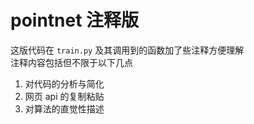 # pointnet 注释版

这版代码在 `train.py` 及其调用到的函数加了些注释方便理解  
注释内容包括但不限于以下几点

1. 对代码的分析与简化
2. 网页 api 的复制粘贴
3. 对算法的直觉性描述